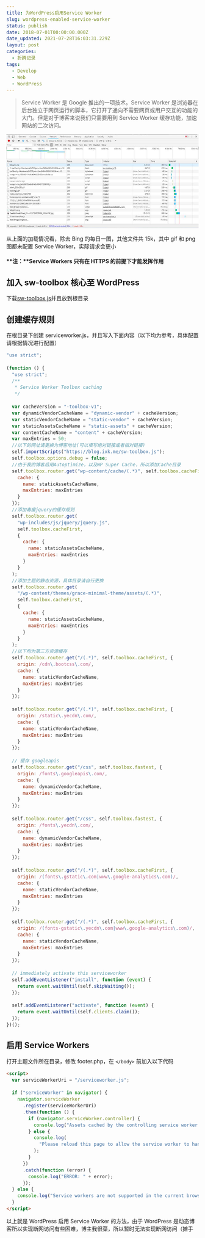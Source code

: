 ```yaml
---
title: 为WordPress启用Service Worker
slug: wordpress-enabled-service-worker
status: publish
date: 2018-07-01T00:00:00.000Z
date_updated: 2021-07-28T16:03:31.229Z
layout: post
categories:
  - 折腾记录
tags:
  - Develop
  - Web
  - WordPress
---
```


> Service Worker 是 Google 推出的一项技术。Service Worker 是浏览器在后台独立于网页运行的脚本，它打开了通向不需要网页或用户交互的功能的大门。但是对于博客来说我们只需要用到 Service Worker 缓存功能，加速网站的二次访问。

![](4ab2a711-4ce1-4008-9dc0-8b4c6e22f9b3.jpg)

从上面的加载情况看，除去 Bing 的每日一图，其他文件共 15k，其中 gif 和 png 图都未配置 Service Worker，实际请求会更小

#### **注：**Service Workers 只有在 HTTPS 的前提下才能发挥作用

## 加入 sw-toolbox 核心至 WordPress

下载[sw-toolbox.js](https://raw.githubusercontent.com/GoogleChrome/sw-toolbox/master/sw-toolbox.js)并且放到根目录

## 创建缓存规则

在根目录下创建 serviceworker.js，并且写入下面内容（以下均为参考，具体配置请根据情况进行配置）

```javascript
"use strict";

(function () {
  "use strict";
  /**
   * Service Worker Toolbox caching
   */

  var cacheVersion = "-toolbox-v1";
  var dynamicVendorCacheName = "dynamic-vendor" + cacheVersion;
  var staticVendorCacheName = "static-vendor" + cacheVersion;
  var staticAssetsCacheName = "static-assets" + cacheVersion;
  var contentCacheName = "content" + cacheVersion;
  var maxEntries = 50;
  //以下的网址请更换为博客地址(可以填写绝对链接或者相对链接)
  self.importScripts("https://blog.ixk.me/sw-toolbox.js");
  self.toolbox.options.debug = false;
  //由于我的博客启用Autoptimize，以及WP Super Cache，所以添加Cache目录
  self.toolbox.router.get("wp-content/cache/(.*)", self.toolbox.cacheFirst, {
    cache: {
      name: staticAssetsCacheName,
      maxEntries: maxEntries
    }
  });
  //添加毒瘤jquery的缓存规则
  self.toolbox.router.get(
    "wp-includes/js/jquery/jquery.js",
    self.toolbox.cacheFirst,
    {
      cache: {
        name: staticAssetsCacheName,
        maxEntries: maxEntries
      }
    }
  );
  //添加主题的静态资源，具体目录请自行更换
  self.toolbox.router.get(
    "/wp-content/themes/grace-minimal-theme/assets/(.*)",
    self.toolbox.cacheFirst,
    {
      cache: {
        name: staticAssetsCacheName,
        maxEntries: maxEntries
      }
    }
  );
  //以下均为第三方资源缓存
  self.toolbox.router.get("/(.*)", self.toolbox.cacheFirst, {
    origin: /cdn\.bootcss\.com/,
    cache: {
      name: staticVendorCacheName,
      maxEntries: maxEntries
    }
  });

  self.toolbox.router.get("/(.*)", self.toolbox.cacheFirst, {
    origin: /static\.yecdn\.com/,
    cache: {
      name: staticVendorCacheName,
      maxEntries: maxEntries
    }
  });

  // 缓存 googleapis
  self.toolbox.router.get("/css", self.toolbox.fastest, {
    origin: /fonts\.googleapis\.com/,
    cache: {
      name: dynamicVendorCacheName,
      maxEntries: maxEntries
    }
  });

  self.toolbox.router.get("/css", self.toolbox.fastest, {
    origin: /fonts\.yecdn\.com/,
    cache: {
      name: dynamicVendorCacheName,
      maxEntries: maxEntries
    }
  });

  self.toolbox.router.get("/(.*)", self.toolbox.cacheFirst, {
    origin: /(fonts\.gstatic\.com|www\.google-analytics\.com)/,
    cache: {
      name: staticVendorCacheName,
      maxEntries: maxEntries
    }
  });

  self.toolbox.router.get("/(.*)", self.toolbox.cacheFirst, {
    origin: /(fonts-gstatic\.yecdn\.com|www\.google-analytics\.com)/,
    cache: {
      name: staticVendorCacheName,
      maxEntries: maxEntries
    }
  });

  // immediately activate this serviceworker
  self.addEventListener("install", function (event) {
    return event.waitUntil(self.skipWaiting());
  });

  self.addEventListener("activate", function (event) {
    return event.waitUntil(self.clients.claim());
  });
})();
```

## 启用 Service Workers

打开主题文件所在目录，修改 footer.php，在 `</body>` 前加入以下代码

```html
<script>
  var serviceWorkerUri = "/serviceworker.js";

  if ("serviceWorker" in navigator) {
    navigator.serviceWorker
      .register(serviceWorkerUri)
      .then(function () {
        if (navigator.serviceWorker.controller) {
          console.log("Assets cached by the controlling service worker.");
        } else {
          console.log(
            "Please reload this page to allow the service worker to handle network operations."
          );
        }
      })
      .catch(function (error) {
        console.log("ERROR: " + error);
      });
  } else {
    console.log("Service workers are not supported in the current browser.");
  }
</script>
```

以上就是 WordPress 启用 Service Worker 的方法，由于 WordPress 是动态博客所以实现断网访问有些困难，博主我很菜，所以暂时无法实现断网访问（摊手
